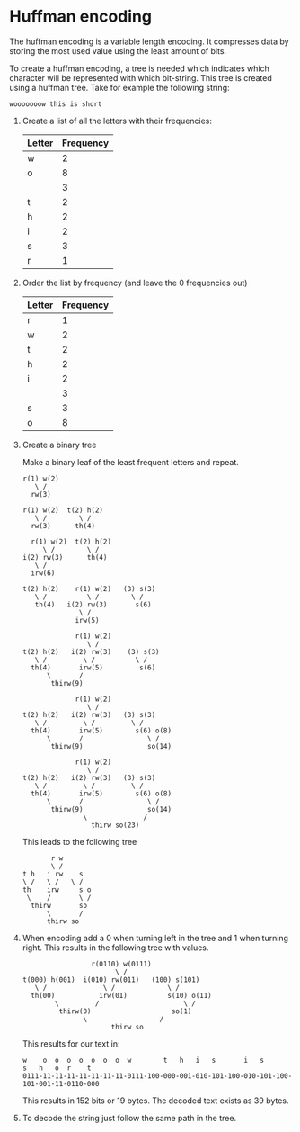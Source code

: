 # Huffman encoding

The huffman encoding is a variable length encoding. It compresses data by
storing the most used value using the least amount of bits.

To create a huffman encoding, a tree is needed which indicates which character
will be represented with which bit-string. This tree is created using a
huffman tree. Take for example the following string:

```
wooooooow this is short
```

1. Create a list of all the letters with their frequencies:

   | Letter | Frequency |
   |--------|-----------|
   | w      | 2         |
   | o      | 8         |
   |        | 3         |
   | t      | 2         |
   | h      | 2         |
   | i      | 2         |
   | s      | 3         |
   | r      | 1         |

2. Order the list by frequency (and leave the 0 frequencies out)

   | Letter | Frequency |
   |--------|-----------|
   | r      | 1         |
   | w      | 2         |
   | t      | 2         |
   | h      | 2         |
   | i      | 2         |
   |        | 3         |
   | s      | 3         |
   | o      | 8         |

3. Create a binary tree

   Make a binary leaf of the least frequent letters and repeat.

   ```
   r(1) w(2)
      \ /
     rw(3)

   r(1) w(2)  t(2) h(2)
      \ /        \ /
     rw(3)      th(4)
   
     r(1) w(2)  t(2) h(2)
        \ /        \ /
   i(2) rw(3)      th(4)
      \ /
     irw(6)
   
   t(2) h(2)    r(1) w(2)   (3) s(3)
      \ /          \ /        \ /
      th(4)   i(2) rw(3)       s(6)
                 \ /
                irw(5)
              
                r(1) w(2)                     
                   \ /                         
   t(2) h(2)   i(2) rw(3)    (3) s(3)
      \ /         \ /          \ /
     th(4)       irw(5)         s(6)
         \       /
          thirw(9)
              
                r(1) w(2)
                   \ /
   t(2) h(2)   i(2) rw(3)   (3) s(3)
      \ /         \ /         \ /
     th(4)       irw(5)        s(6) o(8)      
         \       /                \ /     
          thirw(9)                so(14)
              
                r(1) w(2)          
                   \ /              
   t(2) h(2)   i(2) rw(3)   (3) s(3)
      \ /         \ /         \ /
     th(4)       irw(5)        s(6) o(8)      
         \       /                \ /     
          thirw(9)                so(14)
                  \              /
                    thirw so(23)
   ```
   
   This leads to the following tree
 
   ```
          r w          
          \ /              
   t h   i rw    s
   \ /   \ /   \ /
   th    irw     s o      
    \    /       \ /     
     thirw       so
         \       /
         thirw so
   ```
   
4. When encoding add a 0 when turning left in the tree and 1 when turning right.
   This results in the following tree with values.

   ```
                    r(0110) w(0111)
                          \ /              
   t(000) h(001)  i(010) rw(011)   (100) s(101)
      \ /              \ /             \ /
     th(00)           irw(01)          s(10) o(11)
           \         /                     \ /     
            thirw(0)                    so(1)
                  \                  /
                         thirw so
   ```
   
   This results for our text in:
   
   ```
   w    o  o  o  o  o  o  o  w        t   h   i   s       i   s       s   h   o  r    t
   0111-11-11-11-11-11-11-11-0111-100-000-001-010-101-100-010-101-100-101-001-11-0110-000
   ```
   
   This results in 152 bits or 19 bytes. The decoded text exists as 39 bytes.

5. To decode the string just follow the same path in the tree.
   
   ```
   ```